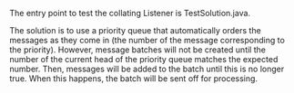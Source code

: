 The entry point to test the collating Listener is TestSolution.java.

The solution is to use a priority queue that automatically orders the messages as they come in (the number of the message corresponding to the priority). However, message batches will not be created until the number of the current head of the priority queue matches the expected number. Then, messages will be added to the batch until this is no longer true. When this happens, the batch will be sent off for processing.
